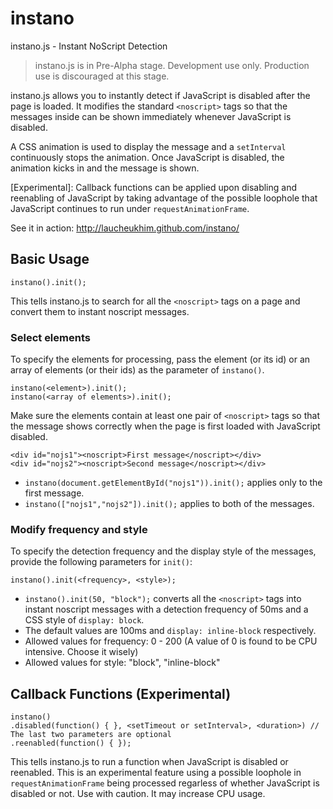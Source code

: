 instano
=======

instano.js - Instant NoScript Detection

> instano.js is in Pre-Alpha stage. Development use only. Production use is discouraged at this stage.

instano.js allows you to instantly detect if JavaScript is disabled after the page is loaded. It modifies the standard `<noscript>` tags so that the messages inside can be shown immediately whenever JavaScript is disabled.

A CSS animation is used to display the message and a `setInterval` continuously stops the animation. Once JavaScript is disabled, the animation kicks in and the message is shown.

[Experimental]: Callback functions can be applied upon disabling and reenabling of JavaScript by taking advantage of the possible loophole that JavaScript continues to run under `requestAnimationFrame`.

See it in action: http://laucheukhim.github.com/instano/

## Basic Usage

    instano().init();
    
This tells instano.js to search for all the `<noscript>` tags on a page and convert them to instant noscript messages.

### Select elements

To specify the elements for processing, pass the element (or its id) or an array of elements (or their ids) as the parameter of `instano()`. 
    
    instano(<element>).init();
    instano(<array of elements>).init();

Make sure the elements contain at least one pair of `<noscript>` tags so that the message shows correctly when the page is first loaded with JavaScript disabled.

    <div id="nojs1"><noscript>First message</noscript></div>
    <div id="nojs2"><noscript>Second message</noscript></div>

- `instano(document.getElementById("nojs1")).init();` applies only to the first message.
- `instano(["nojs1","nojs2"]).init();` applies to both of the messages.

### Modify frequency and style

To specify the detection frequency and the display style of the messages, provide the following parameters for `init()`:

    instano().init(<frequency>, <style>);

- `instano().init(50, "block");` converts all the `<noscript>` tags into instant noscript messages with a detection frequency of 50ms and a CSS style of `display: block`.
- The default values are 100ms and `display: inline-block` respectively.
- Allowed values for frequency: 0 - 200 (A value of 0 is found to be CPU intensive. Choose it wisely)
- Allowed values for style: "block", "inline-block"

## Callback Functions (Experimental)

    instano()
    .disabled(function() { }, <setTimeout or setInterval>, <duration>) // The last two parameters are optional
    .reenabled(function() { });

This tells instano.js to run a function when JavaScript is disabled or reenabled. This is an experimental feature using a possible loophole in `requestAnimationFrame` being processed regarless of whether JavaScript is disabled or not. Use with caution. It may increase CPU usage.
